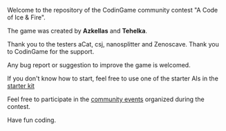 Welcome to the repository of the CodinGame community contest "A Code of Ice & Fire".

The game was created by **Azkellas** and **Tehelka**.

Thank you to the testers aCat, csj, nanosplitter and Zenoscave. Thank you to CodinGame for the support.

Any bug report or suggestion to improve the game is welcomed.


If you don't know how to start, feel free to use one of the starter AIs in the [starter kit](https://github.com/Azkellas/a-code-of-ice-and-fire/tree/develop/src/test/starterkit)

Feel free to participate in the [community events](https://github.com/Azkellas/a-code-of-ice-and-fire/blob/develop/COMMUNITY.MD) organized during the contest.


Have fun coding.
